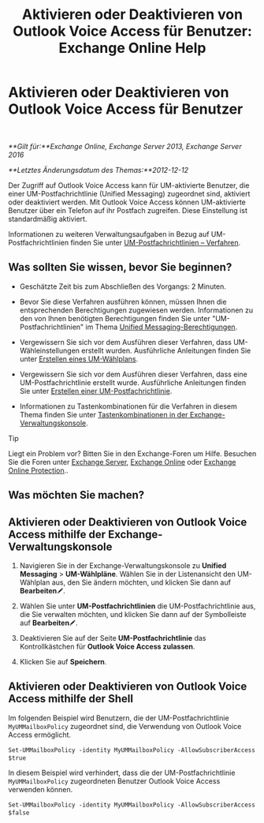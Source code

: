 ﻿---
title: 'Aktivieren oder Deaktivieren von Outlook Voice Access für Benutzer: Exchange Online Help'
TOCTitle: Aktivieren oder Deaktivieren von Outlook Voice Access für Benutzer
ms:assetid: c0c244a0-ad2f-4adf-bc1f-1d55fd7ea2d5
ms:mtpsurl: https://technet.microsoft.com/de-de/library/Dd351106(v=EXCHG.150)
ms:contentKeyID: 52062774
ms.date: 05/23/2018
mtps_version: v=EXCHG.150
ms.translationtype: MT
---

# Aktivieren oder Deaktivieren von Outlook Voice Access für Benutzer

 

_**Gilt für:**Exchange Online, Exchange Server 2013, Exchange Server 2016_

_**Letztes Änderungsdatum des Themas:**2012-12-12_

Der Zugriff auf Outlook Voice Access kann für UM-aktivierte Benutzer, die einer UM-Postfachrichtlinie (Unified Messaging) zugeordnet sind, aktiviert oder deaktiviert werden. Mit Outlook Voice Access können UM-aktivierte Benutzer über ein Telefon auf ihr Postfach zugreifen. Diese Einstellung ist standardmäßig aktiviert.

Informationen zu weiteren Verwaltungsaufgaben in Bezug auf UM-Postfachrichtlinien finden Sie unter [UM-Postfachrichtlinien – Verfahren](um-mailbox-policy-procedures-exchange-2013-help.md).

## Was sollten Sie wissen, bevor Sie beginnen?

  - Geschätzte Zeit bis zum Abschließen des Vorgangs: 2 Minuten.

  - Bevor Sie diese Verfahren ausführen können, müssen Ihnen die entsprechenden Berechtigungen zugewiesen werden. Informationen zu den von Ihnen benötigten Berechtigungen finden Sie unter "UM-Postfachrichtlinien" im Thema [Unified Messaging-Berechtigungen](unified-messaging-permissions-exchange-2013-help.md).

  - Vergewissern Sie sich vor dem Ausführen dieser Verfahren, dass UM-Wähleinstellungen erstellt wurden. Ausführliche Anleitungen finden Sie unter [Erstellen eines UM-Wählplans](create-a-um-dial-plan-exchange-2013-help.md).

  - Vergewissern Sie sich vor dem Ausführen dieser Verfahren, dass eine UM-Postfachrichtlinie erstellt wurde. Ausführliche Anleitungen finden Sie unter [Erstellen einer UM-Postfachrichtlinie](create-a-um-mailbox-policy-exchange-2013-help.md).

  - Informationen zu Tastenkombinationen für die Verfahren in diesem Thema finden Sie unter [Tastenkombinationen in der Exchange-Verwaltungskonsole](keyboard-shortcuts-in-the-exchange-admin-center-exchange-online-protection-help.md).


> [!TIP]
> Liegt ein Problem vor? Bitten Sie in den Exchange-Foren um Hilfe. Besuchen Sie die Foren unter <A href="https://go.microsoft.com/fwlink/p/?linkid=60612">Exchange Server</A>, <A href="https://go.microsoft.com/fwlink/p/?linkid=267542">Exchange Online</A> oder <A href="https://go.microsoft.com/fwlink/p/?linkid=285351">Exchange Online Protection</A>..



## Was möchten Sie machen?

## Aktivieren oder Deaktivieren von Outlook Voice Access mithilfe der Exchange-Verwaltungskonsole

1.  Navigieren Sie in der Exchange-Verwaltungskonsole zu **Unified Messaging** \> **UM-Wählpläne**. Wählen Sie in der Listenansicht den UM-Wählplan aus, den Sie ändern möchten, und klicken Sie dann auf **Bearbeiten**![Bearbeitungssymbol](images/Bb124582.6f53ccb2-1f13-4c02-bea0-30690e6ea71d(EXCHG.150).gif "Bearbeitungssymbol").

2.  Wählen Sie unter **UM-Postfachrichtlinien** die UM-Postfachrichtlinie aus, die Sie verwalten möchten, und klicken Sie dann auf der Symbolleiste auf **Bearbeiten**![Bearbeitungssymbol](images/Bb124582.6f53ccb2-1f13-4c02-bea0-30690e6ea71d(EXCHG.150).gif "Bearbeitungssymbol").

3.  Deaktivieren Sie auf der Seite **UM-Postfachrichtlinie** das Kontrollkästchen für **Outlook Voice Access zulassen**.

4.  Klicken Sie auf **Speichern**.

## Aktivieren oder Deaktivieren von Outlook Voice Access mithilfe der Shell

Im folgenden Beispiel wird Benutzern, die der UM-Postfachrichtlinie `MyUMMailboxPolicy` zugeordnet sind, die Verwendung von Outlook Voice Access ermöglicht.

    Set-UMMailboxPolicy -identity MyUMMailboxPolicy -AllowSubscriberAccess $true

In diesem Beispiel wird verhindert, dass die der UM-Postfachrichtlinie `MyUMMailboxPolicy` zugeordneten Benutzer Outlook Voice Access verwenden können.

    Set-UMMailboxPolicy -identity MyUMMailboxPolicy -AllowSubscriberAccess $false

